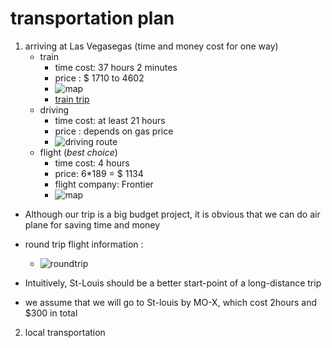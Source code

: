 # transportation plan 

1. arriving at Las Vegasegas (time and money cost for one way)
	* train     
	  * time cost: 37 hours 2 minutes 
	  * price : $ 1710 to 4602
	  * ![map](https://github.com/another1s/cs4320-Trip-Project/blob/feature/transportation/pictures/train.jpg)	
      * [train trip](https://www.rome2rio.com/s/St-Louis/Las-Vegas)
	* driving 
	  * time cost: at least 21 hours
	  * price : depends on gas price
	  * ![driving route](https://github.com/another1s/cs4320-Trip-Project/blob/feature/transportation/pictures/driving.jpg)
	* flight (*best choice*) 
	  * time cost: 4 hours
	  * price: 6*189 = $ 1134 
	  * flight company: Frontier
	  * ![map](https://github.com/another1s/cs4320-Trip-Project/blob/feature/transportation/pictures/STLtoLAS.jpg)
* Although our trip is a big budget project, it is obvious that we can do air plane for saving time and money 
* round trip flight information :

	* ![roundtrip](https://github.com/another1s/cs4320-Trip-Project/blob/feature/transportation/pictures/roundtrip.jpg)	

* Intuitively, St-Louis should be a better start-point of a long-distance trip 
* we assume that we will go to St-louis by MO-X, which cost 2hours and $300 in total

2. local transportation 
	

